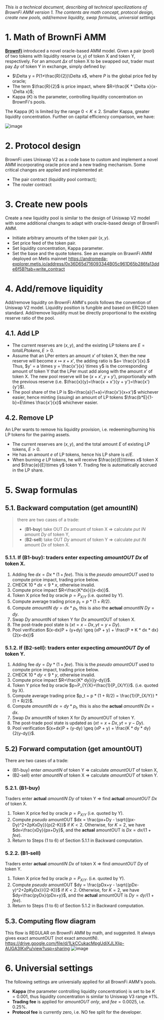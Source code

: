 _This is a technical document, describing all technical specilizations of BrownFi AMM version 1. The contents are math concept, protocol design, create new pools, add/remove liquidity, swap formulas, universial settings_

# 1. Math of BrownFi AMM
[**BrownFi**](https://mirror.xyz/0x64f4Fbd29b0AE2C8e18E7940CF823df5CB639bBa/5lSUhDUCCSZTxznxfkClDvLkwE3wr_swFCH_mT9fXLI) introduced a novel oracle-based AMM model. Given a pair (pool) of two tokens with liquidity reserve $(x, y)$ of token X and token Y, respectively. For an amount $\Delta x$ of token X to be swapped out, trader must pay $\Delta y$ of token Y in exchange, simply defined by:

 - $\Delta y = P(1+\frac{R}{2})\Delta x$, where $P$ is the global price fed by oracle;
 - The term $\frac{R}{2}$ is price impact, where $R=\frac{K * \Delta x}{x-\Delta x}$;
 - Kappa ($K$) is the parameter, controlling liquidity concentration on BrownFi's pools.

The Kappa ($K$) is limited by the range $0 < K \leq 2$. Smaller Kappa, greater liquidity concentration. Further on capital efficiency comparison, we have:

![image](https://github.com/user-attachments/assets/e2e4f23f-1449-4202-9c8e-a8cf4e8d511e)

# 2. Protocol design
BrownFi uses Uniswap V2 as a code base to custom and implement a novel AMM incorporating oracle price and a new trading mechanism. Some critical changes are applied and implemented at:

- The pair contract (liquidity pool contract);
- The router contract

# 3. Create new pools
Create a new liquidity pool is similar to the design of Uniswap V2 model with some additional changes to adapt with oracle-based design of BrownFi AMM.

- Initiate arbitrary amounts of the token pair $(x, y)$.
- Set price feed of the token pair.
- Set liquidity concentration, Kappa parameter.
- Set the base and the quote tokens. 
See an example on BrawnFi AMM deployed on Metis mainnet https://andromeda-explorer.metis.io/address/0x36D65d716093344B05c961D65b286fa13dde6f5B?tab=write_contract

# 4. Add/remove liquidity
Add/remove liquidity on BrownFi AMM's pools follows the convention of Uniswap V2 model. Liquidity position is fungible and based on ERC20 token standard. Add/remove liquidity must be directly proportional to the existing reserve ratio of the pool. 

## 4.1. Add LP
- The current reserves are $(x,y)$, and the existing LP tokens are $E=totalLPtokens, E>0$.  
- Assume that an LPer enters an amount $x'$ of token X, then the new reserve will become $x \mapsto x + x'$, the adding ratio is $a= \frac{x'}{x}.$ Thus, $y' = a \times y = \frac{x'}{x} \times y$ is the corresponding amount of token Y that the LPer must add along with the amount $x'$ of token X. The new pool reserve will be $(x + x', y + y')$, proportionally with the previous reserve (i.e. $\frac{x}{y}=\frac{x + x'}{y + y'}=\frac{x'}{y'}$).
- The pool share of the LP is $b=\frac{a}{1+a}=\frac{x'}{x+x'}$ whichever easier, hence minting (issuing) an amount of LP tokens $\frac{b*E}{1-b}=E\times \frac{x'}{x}$ whichever easier.

## 4.2. Remove LP 
An LPer wants to remove his liquidity provision, i.e. redeeming/burning his LP tokens for the pairing assets.  
- The current reserves are $(x,y)$, and  the total amount $E$ of existing LP tokens, $E>0$.  
- He has an amount $e$ of LP tokens, hence his LP share is $e/E$.
- When burning $e$ LP tokens, he will receive $\frac{e}{E}\times x$ token X and $\frac{e}{E}\times y$ token Y. Trading fee is automatically accrued in the LP share.

# 5. Swap formulas

## 5.1. Backward computation (get amountIN)
> there are two cases of a trade:   
> - (**B1-buy**) take OUT $Dx$ amount of token X => calculate _put IN_ amount $Dy$ of token Y,   
> - (**B2-sell**) take OUT $Dy$ amount of token Y => calculate _put IN_ amount $Dx$ of token X.

### 5.1.1. If (**B1-buy**): traders enter expecting _amountOUT_ $Dx$ of token X.  
1. Adding fee $dx=Dx *(1+fee)$. This is the _pseudo amountOUT_ used to compute price impact, trading price below. 
2. CHECK $10 * dx < 9 * x$, otherwise invalid.
3. Compute price impact $R=\frac{K*dx}{(x-dx)}$.
4. Token X price fed by oracle $p=P_{X/Y}$ (i.e. quoted by Y). 
5. Compute average trading price $p_t = p * (1 + R/2)$. 
6. Compute _amountIN_ $dy=dx * p_t$, this is also the **actual** _amountIN_ $Dy = dy$. 
7. Swap  $Dy$ amountIN of token Y for  $Dx$ amountOUT of token X.
8. The post-trade pool state is $(xt=x - Dx, yt=y + Dy).$
9. Pool verification $(x-dx)P + (y+dy) \geq (xP + y) + \frac{P * K * dx * dx}{2(x-dx)}$
 
### 5.1.2. If (**B2-sell**): traders enter expecting _amountOUT_ $Dy$ of token Y.  
1. Adding fee $dy=Dy *(1+fee)$. This is the _pseudo amountOUT_ used to compute price impact, trading price below.
2. CHECK $10 * dy < 9 * y$, otherwise invalid.
3. Compute price impact $R=\frac{K* dy}{(y-dy)}$. 
4. Token Y price fed by oracle  $p=P_{Y/X}=\frac{1}{P_{X/Y}}$. (i.e. quoted by X). 
5. Compute average trading price $p_t = p * (1 + R/2) = \frac{1}{P_{X/Y}} * (1 + R/2)$. 
6. Compute _amountIN_ $dx=dy * p_t$, this is also the **actual** _amountIN_ $Dx = dx$. 
7. Swap  $Dx$ amountIN of token X for  $Dy$ amountOUT of token Y.
8. The post-trade pool state is updated as $(xt=x + Dx, yt=y - Dy)$.
9. Pool verification $(x+dx)P + (y-dy) \geq (xP + y) + \frac{K * dy * dy}{2(y-dy)}$.


## 5.2) Forward computation (get amountOUT)

There are two cases of a trade:
- (B1-buy) enter _amountIN_ of token Y => calculate _amountOUT_ of token X,  
- (B2-sell) enter _amountIN_ of token X => calculate _amountOUT_ of token Y.

### 5.2.1. (B1-buy) 
Traders enter **actual** _amountIN_ $Dy$ of token Y => find **actual** _amountOUT_ $Dx$ of token X.  
1. Token X price fed by oracle $p=P_{X/Y}$ (i.e. quoted by Y). 
2. Compute _pseudo_ amountOUT $dx = \frac{px+Dy - \sqrt{(px-Dy)^2+2pKxDy}}{p(2-K)}$ if $K<2$. Otherwise, for $K=2$, we have $dx=\frac{xDy}{px+Dy}$, and the **actual** amountOUT is $Dx=dx/(1+ fee)$. 
3. Return to Steps (1 to 6) of Section 5.1.1 in Backward computation.  


### 5.2.2. (B1-sell) 
Traders enter **actual** _amountIN_ $Dx$ of token X => find _amountOUT_ $Dy$ of token Y.  
1. Token X price fed by oracle  $p=P_{X/Y}$. (i.e. quoted by Y).  
2. Compute _pseudo_ amountOUT $dy = \frac{pDx+y - \sqrt{(pDx-y)^2+2pKyDx}}{(2-K)}$ if $K<2$. Otherwise, for $K=2$, we have $dy=\frac{pyDx}{pDx+y}$, and the **actual** amountOUT is $Dy=dy/(1+fee)$.  
3. Return to Steps (1 to 6) of Section 5.1.2 in Backward computation.


## 5.3. Computing flow diagram

This flow is REGULAR on BrownFi AMM by math, and suggested. It always gives exact amountOUT (not exact amountIN). https://drive.google.com/file/d/1LkCCukacMpgUdiXJLXljp-AUGA3IKxPu/view?usp=sharing 
![image](https://github.com/user-attachments/assets/b8f32df1-8c78-4a92-b52d-2691ec1fdbce)

# 6. Universial settings
The following settings are universially applied for all BrownFi AMM's pools.  

- **Kappa** (the parameter controlling liquidity concentration) is set to be $K=0.001$, thus liquidity concentration is similar to Uniswap V3 range $\pm1$%.  
- **Trading fee** is applied for _amountOUT only_, and $fee = 0.0025$, i.e. 0.25%.
- **Protocol fee** is currently zero, i.e. NO fee split for the developer.



